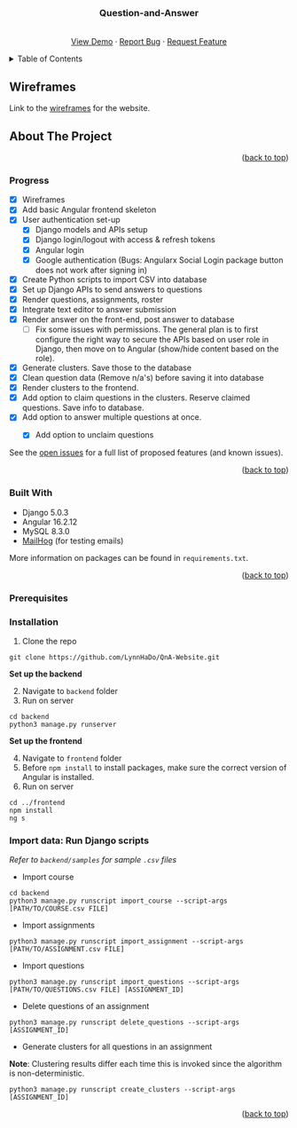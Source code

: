 <div id="top"></div>

<!-- PROJECT SHIELDS -->
<!--
*** I'm using markdown "reference style" links for readability.
*** Reference links are enclosed in brackets [ ] instead of parentheses ( ).
*** See the bottom of this document for the declaration of the reference variables
*** for contributors-url, forks-url, etc. This is an optional, concise syntax you may use.
*** https://www.markdownguide.org/basic-syntax/#reference-style-links
-->


<!-- PROJECT LOGO -->
<br />
<div align="center">

<h3 align="center">Question-and-Answer</h3>

  <p align="center">
    <br />
    <a href="#">View Demo</a>
    ·
    <a href="https://github.com/LynnHaDo/QnA-Website/issues">Report Bug</a>
    ·
    <a href="https://github.com/LynnHaDo/QnA-Website/issues">Request Feature</a>
  </p>
</div>

<!-- TABLE OF CONTENTS -->
<details>
  <summary>Table of Contents</summary>
  <ol>
    <li>
      <a href="#wireframes">Wireframes</a>
    </li>
    <li>
      <a href="#about-the-project">About The Project</a>
      <ul>
        <li><a href="#features">Features</a></li>
        <li><a href="#built-with">Built With</a></li>
      </ul>
    </li>
    <li>
      <a href="#getting-started">Getting Started</a>
      <ul>
        <li><a href="#prerequisites">Prerequisites</a></li>
        <li><a href="#installation">Installation</a></li>
      </ul>
    </li>
    <li><a href="#works-cited">Works Cited</a></li>
    <li><a href="#contact">Contact</a></li>
  </ol>
</details>

<!-- UPDATES -->
## Wireframes

Link to the [wireframes](https://www.figma.com/file/DMuoU60lWRVJYB5TXk9u9G/QnA?type=design&node-id=4%3A134&mode=dev&t=qDJ6xfZDcTgVLWdq-1) for the website.

<!-- ABOUT THE PROJECT -->
## About The Project

<p align="right">(<a href="#top">back to top</a>)</p>

### Progress

- [x] Wireframes
- [x] Add basic Angular frontend skeleton
- [x] User authentication set-up 
    - [x] Django models and APIs setup
    - [x] Django login/logout with access & refresh tokens
    - [x] Angular login 
    - [x] Google authentication (Bugs: Angularx Social Login package button does not work after signing in)
- [x] Create Python scripts to import CSV into database
- [x] Set up Django APIs to send answers to questions
- [x] Render questions, assignments, roster 
- [x] Integrate text editor to answer submission
- [x] Render answer on the front-end, post answer to database 
   - [ ] Fix some issues with permissions. The general plan is to first configure the right way to secure the APIs based on user role in Django, then move on to Angular (show/hide content based on the role).
- [x] Generate clusters. Save those to the database
- [x] Clean question data (Remove n/a's) before saving it into database
- [x] Render clusters to the frontend. 
- [x] Add option to claim questions in the clusters. Reserve claimed questions. Save info to database.
- [x] Add option to answer multiple questions at once.
   - [x] Add option to unclaim questions
 

See the [open issues](https://github.com/LynnHaDo/QnA-Website/issues) for a full list of proposed features (and known issues).

<p align="right">(<a href="#top">back to top</a>)</p>

### Built With

- Django 5.0.3
- Angular 16.2.12
- MySQL 8.3.0
- [MailHog](https://github.com/mailhog/MailHog) (for testing emails)

More information on packages can be found in `requirements.txt`.

<p align="right">(<a href="#top">back to top</a>)</p>

<!-- GETTING STARTED -->
### Prerequisites

### Installation

1. Clone the repo

```
git clone https://github.com/LynnHaDo/QnA-Website.git
```

**Set up the backend**

2. Navigate to `backend` folder
3. Run on server

```
cd backend
python3 manage.py runserver
```

**Set up the frontend**

4. Navigate to `frontend` folder
5. Before `npm install` to install packages, make sure the correct version of Angular is installed.
6. Run on server

```
cd ../frontend
npm install 
ng s
```

### Import data: Run Django scripts 

*Refer to `backend/samples` for sample `.csv` files*

- Import course

```
cd backend
python3 manage.py runscript import_course --script-args [PATH/TO/COURSE.csv FILE]
```

- Import assignments

```
python3 manage.py runscript import_assignment --script-args [PATH/TO/ASSIGNMENT.csv FILE]
```

- Import questions

```
python3 manage.py runscript import_questions --script-args [PATH/TO/QUESTIONS.csv FILE] [ASSIGNMENT_ID]
```

- Delete questions of an assignment

```
python3 manage.py runscript delete_questions --script-args [ASSIGNMENT_ID]
```

- Generate clusters for all questions in an assignment

**Note**: Clustering results differ each time this is invoked since the algorithm is non-deterministic. 

```
python3 manage.py runscript create_clusters --script-args [ASSIGNMENT_ID]
```

<p align="right">(<a href="#top">back to top</a>)</p>

